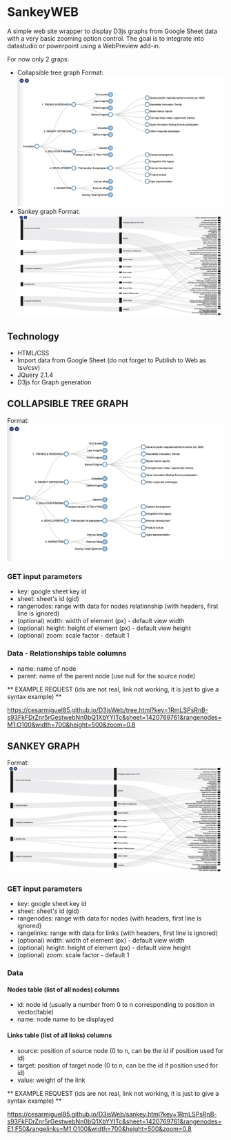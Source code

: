 # SankeyWEB
A simple web site wrapper to display D3js graphs from Google Sheet data with a very basic zooming option control.
The goal is to integrate into datastudio or powerpoint using a WebPreview add-in.

For now only 2 graps:
* Collapsible tree graph
Format: ![Timeline example](/image_tree.jpg)
* Sankey graph
Format: ![Timeline example](/image_sankey.jpg)

## Technology
* HTML/CSS
* Import data from Google Sheet (do not forget to Publish to Web as tsv/csv)
* JQuery 2.1.4
* D3js for Graph generation




## COLLAPSIBLE TREE GRAPH
Format: ![Timeline example](/image_tree.jpg)

### GET input parameters
* key: google sheet key id 
* sheet: sheet's id (gid)
* rangenodes: range with data for nodes relationship (with headers, first line is ignored)
* (optional) width: width of element (px) - default view width
* (optional) height: height of element (px) - default view height
* (optional) zoom: scale factor  - default 1

### Data - Relationships table columns
* name: name of node
* parent: name of the parent node (use null for the source node)



** EXAMPLE REQUEST (ids are not real, link not working, it is just to give a syntax example) **

https://cesarmiguel85.github.io/D3jsWeb/tree.html?key=1RmLSPsRnB-s93FkFDrZnr5rGestwebNn0bQ1XbYYITc&sheet=1420769761&rangenodes=M1:O100&width=700&height=500&zoom=0.8



## SANKEY GRAPH
Format: ![Timeline example](/image_sankey.jpg)

### GET input parameters
* key: google sheet key id 
* sheet: sheet's id (gid)
* rangenodes: range with data for nodes (with headers, first line is ignored)
* rangelinks: range with data for links (with headers, first line is ignored)
* (optional) width: width of element (px) - default view width
* (optional) height: height of element (px) - default view height
* (optional) zoom: scale factor  - default 1

### Data
#### Nodes table (list of all nodes) columns
* id: node id (usually a number from 0 to n corresponding to position in vector/table)
* name: node name to be displayed
#### Links table (list of all links) columns
* source: position of source node (0 to n, can be the id if position used for id)
* target: position of target node (0 to n, can be the id if position used for id)
* value: weight of the link


** EXAMPLE REQUEST (ids are not real, link not working, it is just to give a syntax example) **

https://cesarmiguel85.github.io/D3jsWeb/sankey.html?key=1RmLSPsRnB-s93FkFDrZnr5rGestwebNn0bQ1XbYYITc&sheet=1420769761&rangenodes=E1:F50&rangelinks=M1:O100&width=700&height=500&zoom=0.8


